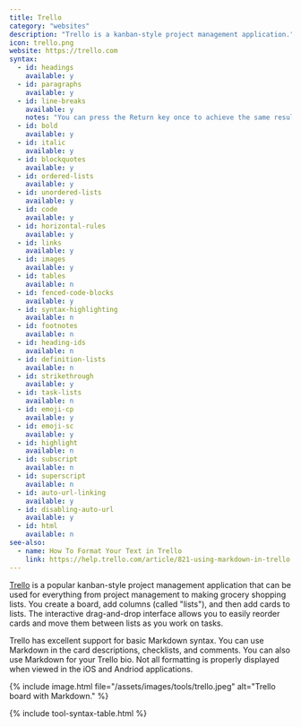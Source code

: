 ```yaml
---
title: Trello
category: "websites"
description: "Trello is a kanban-style project management application."
icon: trello.png
website: https://trello.com
syntax:
  - id: headings
    available: y
  - id: paragraphs
    available: y
  - id: line-breaks
    available: y
    notes: "You can press the Return key once to achieve the same result."
  - id: bold
    available: y
  - id: italic
    available: y
  - id: blockquotes
    available: y
  - id: ordered-lists
    available: y
  - id: unordered-lists
    available: y
  - id: code
    available: y
  - id: horizontal-rules
    available: y
  - id: links
    available: y
  - id: images
    available: y
  - id: tables
    available: n
  - id: fenced-code-blocks
    available: y
  - id: syntax-highlighting
    available: n
  - id: footnotes
    available: n
  - id: heading-ids
    available: n
  - id: definition-lists
    available: n
  - id: strikethrough
    available: y
  - id: task-lists
    available: n
  - id: emoji-cp
    available: y
  - id: emoji-sc
    available: y
  - id: highlight
    available: n
  - id: subscript
    available: n
  - id: superscript
    available: n
  - id: auto-url-linking
    available: y
  - id: disabling-auto-url
    available: y
  - id: html
    available: n
see-also:
  - name: How To Format Your Text in Trello
    link: https://help.trello.com/article/821-using-markdown-in-trello
---
```


[Trello](https://trello.com) is a popular kanban-style project management application that can be used for everything from project management to making grocery shopping lists. You create a board, add columns (called "lists"), and then add cards to lists. The interactive drag-and-drop interface allows you to easily reorder cards and move them between lists as you work on tasks.

Trello has excellent support for basic Markdown syntax. You can use Markdown in the card descriptions, checklists, and comments. You can also use Markdown for your Trello bio. Not all formatting is properly displayed when viewed in the iOS and Andriod applications.

{% include image.html file="/assets/images/tools/trello.jpeg" alt="Trello board with Markdown." %}

{% include tool-syntax-table.html %}
